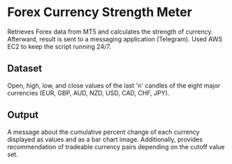 # Forex Currency Strength Meter
Retrieves Forex data from MT5 and calculates the strength of currency. Afterward, result is sent to a messaging application (Telegram). Used AWS EC2 to keep the script running 24/7.

## Dataset
Open, high, low, and close values of the last 'n' candles of the eight major currencies (EUR, GBP, AUD, NZD, USD, CAD, CHF, JPY).

## Output
A message about the cumulative percent change of each currency displayed as values and as a bar chart image. Additionally, provides recommendation of tradeable currency pairs depending on the cutoff value set.
